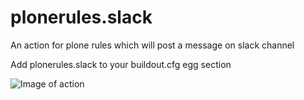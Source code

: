 # plonerules.slack
An action for plone rules which will post a message on slack channel 

Add plonerules.slack to your buildout.cfg egg section

![Image of action](https://raw.githubusercontent.com/sgiraud01/plonerules.slack/master/docs/screenshot_01.png)
